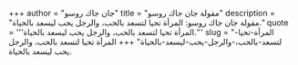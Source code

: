 +++
author = "جان جاك روسو"
title = "مقولة جان جاك روسو"
description = "مقولة جان جاك روسو: المرأة تحيا لتسعد بالحب، والرجل يحب ليسعد بالحياة."
quote = '''المرأة تحيا لتسعد بالحب، والرجل يحب ليسعد بالحياة.'''
slug = "المرأة-تحيا-لتسعد-بالحب،-والرجل-يحب-ليسعد-بالحياة"
+++
المرأة تحيا لتسعد بالحب، والرجل يحب ليسعد بالحياة.
